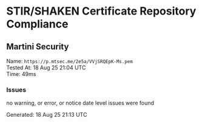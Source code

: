 # STIR/SHAKEN Certificate Repository Compliance

## Martini Security

Name: `https://p.mtsec.me/2e5a/VVjSRQEpK-Ms.pem`\
Tested At: 18 Aug 25 21:04 UTC\
Time: 49ms

### Issues

no warning, or error, or notice date level issues were found

Generated: 18 Aug 25 21:13 UTC